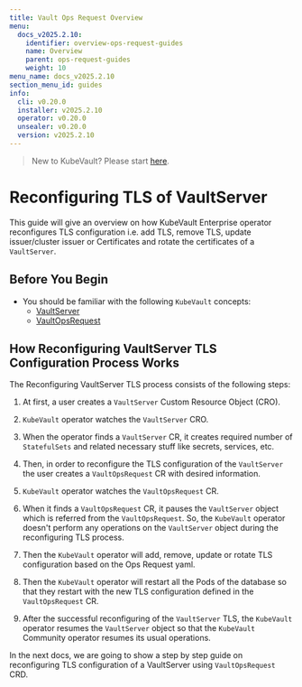 ```yaml
---
title: Vault Ops Request Overview
menu:
  docs_v2025.2.10:
    identifier: overview-ops-request-guides
    name: Overview
    parent: ops-request-guides
    weight: 10
menu_name: docs_v2025.2.10
section_menu_id: guides
info:
  cli: v0.20.0
  installer: v2025.2.10
  operator: v0.20.0
  unsealer: v0.20.0
  version: v2025.2.10
---
```


> New to KubeVault? Please start [here](/docs/v2025.2.10/README).

# Reconfiguring TLS of VaultServer

This guide will give an overview on how KubeVault Enterprise operator reconfigures TLS configuration i.e. add TLS, remove TLS, update issuer/cluster issuer or Certificates and rotate the certificates of a `VaultServer`.

## Before You Begin

- You should be familiar with the following `KubeVault` concepts:
  - [VaultServer](/docs/v2025.2.10/concepts/vault-server-crds/vaultserver)
  - [VaultOpsRequest](/docs/v2025.2.10/concepts/vault-ops-request/overview)

## How Reconfiguring VaultServer TLS Configuration Process Works

The Reconfiguring VaultServer TLS process consists of the following steps:

1. At first, a user creates a `VaultServer` Custom Resource Object (CRO).

2. `KubeVault` operator watches the `VaultServer` CRO.

3. When the operator finds a `VaultServer` CR, it creates required number of `StatefulSets` and related necessary stuff like secrets, services, etc.

4. Then, in order to reconfigure the TLS configuration of the `VaultServer` the user creates a `VaultOpsRequest` CR with desired information.

5. `KubeVault` operator watches the `VaultOpsRequest` CR.

6. When it finds a `VaultOpsRequest` CR, it pauses the `VaultServer` object which is referred from the `VaultOpsRequest`. So, the `KubeVault` operator doesn't perform any operations on the `VaultServer` object during the reconfiguring TLS process.

7. Then the `KubeVault` operator will add, remove, update or rotate TLS configuration based on the Ops Request yaml.

8. Then the `KubeVault` operator will restart all the Pods of the database so that they restart with the new TLS configuration defined in the `VaultOpsRequest` CR.

9. After the successful reconfiguring of the `VaultServer` TLS, the `KubeVault` operator resumes the `VaultServer` object so that the `KubeVault` Community operator resumes its usual operations.

In the next docs, we are going to show a step by step guide on reconfiguring TLS configuration of a VaultServer using `VaultOpsRequest` CRD.